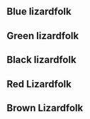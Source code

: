 
## Blue lizardfolk


## Green lizardfolk


## Black lizardfolk


## Red Lizardfolk


## Brown Lizardfolk
